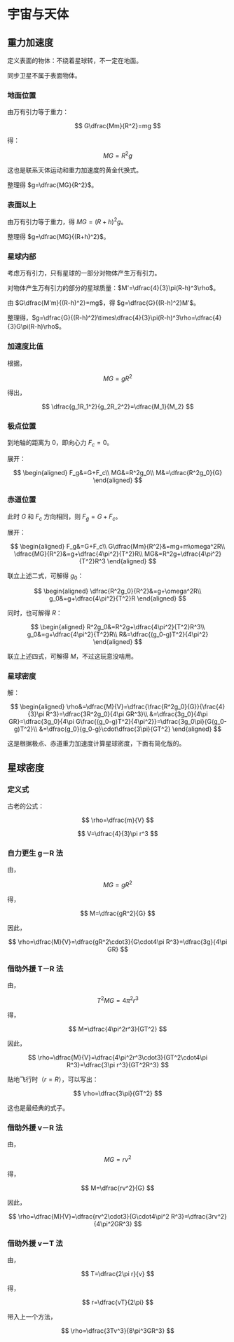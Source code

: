 # 宇宙与天体

## 重力加速度

定义表面的物体：不绕着星球转，不一定在地面。

同步卫星不属于表面物体。

### 地面位置

由万有引力等于重力：

$$
G\dfrac{Mm}{R^2}=mg
$$

得：

$$
MG=R^2g
$$

这也是联系天体运动和重力加速度的黄金代换式。

整理得 $g=\dfrac{MG}{R^2}$。

### 表面以上

由万有引力等于重力，得 $MG=(R+h)^2g$。

整理得 $g=\dfrac{MG}{(R+h)^2}$。

### 星球内部

考虑万有引力，只有星球的一部分对物体产生万有引力。

对物体产生万有引力的部分的星球质量：$M'=\dfrac{4}{3}\pi(R-h)^3\rho$。

由 $G\dfrac{M'm}{(R-h)^2}=mg$，得 $g=\dfrac{G}{(R-h)^2}M'$。

整理得，$g=\dfrac{G}{(R-h)^2}\times\dfrac{4}{3}\pi(R-h)^3\rho=\dfrac{4}{3}G\pi(R-h)\rho$。

### 加速度比值

根据，

$$
MG=gR^2
$$

得出，

$$
\dfrac{g_1R_1^2}{g_2R_2^2}=\dfrac{M_1}{M_2}
$$

### 极点位置

到地轴的距离为 $0$，即向心力 $F_c=0$。

展开：

$$
\begin{aligned}
F_g&=G+F_c\\
MG&=R^2g_0\\
M&=\dfrac{R^2g_0}{G}
\end{aligned}
$$

### 赤道位置

此时 $G$ 和 $F_c$ 方向相同，则 $F_g=G+F_c$。

展开：

$$
\begin{aligned}
F_g&=G+F_c\\
G\dfrac{Mm}{R^2}&=mg+m\omega^2R\\
\dfrac{MG}{R^2}&=g+\dfrac{4\pi^2}{T^2}R\\
MG&=R^2g+\dfrac{4\pi^2}{T^2}R^3
\end{aligned}
$$

联立上述二式，可解得 $g_0$：

$$
\begin{aligned}
\dfrac{R^2g_0}{R^2}&=g+\omega^2R\\
g_0&=g+\dfrac{4\pi^2}{T^2}R
\end{aligned}
$$

同时，也可解得 $R$：

$$
\begin{aligned}
R^2g_0&=R^2g+\dfrac{4\pi^2}{T^2}R^3\\
g_0&=g+\dfrac{4\pi^2}{T^2}R\\
R&=\dfrac{(g_0-g)T^2}{4\pi^2}
\end{aligned}
$$

联立上述四式，可解得 $M$，不过这玩意没啥用。

### 星球密度

解：

$$
\begin{aligned}
\rho&=\dfrac{M}{V}=\dfrac{\frac{R^2g_0}{G}}{\frac{4}{3}\pi R^3}=\dfrac{3R^2g_0}{4\pi GR^3}\\
&=\dfrac{3g_0}{4\pi GR}=\dfrac{3g_0}{4\pi G\frac{(g_0-g)T^2}{4\pi^2}}=\dfrac{3g_0\pi}{G(g_0-g)T^2}\\
&=\dfrac{g_0}{g_0-g}\cdot\dfrac{3\pi}{GT^2}
\end{aligned}
$$

这是根据极点、赤道重力加速度计算星球密度，下面有简化版的。

## 星球密度

### 定义式

古老的公式：

$$
\rho=\dfrac{m}{V}
$$

$$
V=\dfrac{4}{3}\pi r^3
$$

### 自力更生 g－R 法

由，

$$
MG=gR^2
$$

得，

$$
M=\dfrac{gR^2}{G}
$$

因此，

$$
\rho=\dfrac{M}{V}=\dfrac{gR^2\cdot3}{G\cdot4\pi R^3}=\dfrac{3g}{4\pi GR}
$$

### 借助外援 T－R 法

由，

$$
T^2MG=4\pi^2r^3
$$

得，

$$
M=\dfrac{4\pi^2r^3}{GT^2}
$$

因此，

$$
\rho=\dfrac{M}{V}=\dfrac{4\pi^2r^3\cdot3}{GT^2\cdot4\pi R^3}=\dfrac{3\pi r^3}{GT^2R^3}
$$

贴地飞行时（$r=R$），可以写出：

$$
\rho=\dfrac{3\pi}{GT^2}
$$

这也是最经典的式子。

### 借助外援 v－R 法

由，

$$
MG=rv^2
$$

得，

$$
M=\dfrac{rv^2}{G}
$$

因此，

$$
\rho=\dfrac{M}{V}=\dfrac{rv^2\cdot3}{G\cdot4\pi^2 R^3}=\dfrac{3rv^2}{4\pi^2GR^3}
$$

### 借助外援 v－T 法

由，

$$
T=\dfrac{2\pi r}{v}
$$

得，

$$
r=\dfrac{vT}{2\pi}
$$

带入上一个方法，

$$
\rho=\dfrac{3Tv^3}{8\pi^3GR^3}
$$
